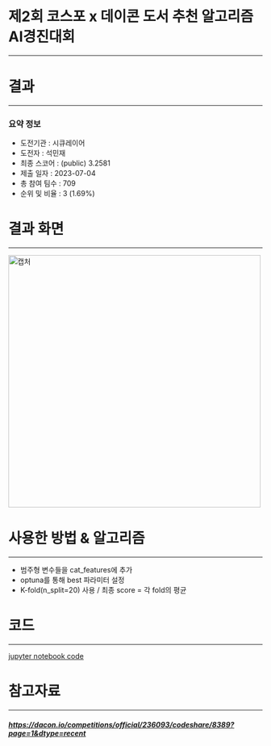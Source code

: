 # 제2회 코스포 x 데이콘 도서 추천 알고리즘 AI경진대회
---
# 결과
---
### 요약 정보
* 도전기관 : 시큐레이어
* 도전자 : 석민재
* 최종 스코어 : (public) 3.2581
* 제출 일자 : 2023-07-04
* 총 참여 팀수 : 709
* 순위 및 비율 : 3 (1.69%)

# 결과 화면
---
<img width="500" alt="캡처" src="https://github.com/Jsonseok/SecuLayer/assets/112038669/59361f1e-9547-48c2-9abc-dce31166a394">

# 사용한 방법 & 알고리즘
---
* 범주형 변수들을 cat_features에 추가
* optuna를 통해 best 파라미터 설정
* K-fold(n_split=20) 사용 / 최종 score = 각 fold의 평균

# 코드
---
[jupyter notebook code](main.ipynb)

# 참고자료
---
##### https://dacon.io/competitions/official/236093/codeshare/8389?page=1&dtype=recent
